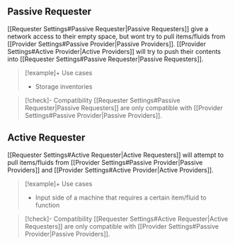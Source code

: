 ## Passive Requester
[[Requester Settings#Passive Requester|Passive Requesters]] give a network access to their empty space, but wont try to pull items/fluids from [[Provider Settings#Passive Provider|Passive Providers]]. [[Provider Settings#Active Provider|Active Providers]] will try to push their contents into [[Requester Settings#Passive Requester|Passive Requesters]].
>[!example]+ Use cases
>- Storage inventories

>[!check]- Compatibility
>[[Requester Settings#Passive Requester|Passive Requesters]] are only compatible with [[Provider Settings#Passive Provider|Passive Providers]].
## Active Requester
[[Requester Settings#Active Requester|Active Requesters]] will attempt to pull items/fluids from [[Provider Settings#Passive Provider|Passive Providers]] and [[Provider Settings#Active Provider|Active Providers]].
>[!example]+ Use cases
>- Input side of a machine that requires a certain item/fluid to function

>[!check]- Compatibility
[[Requester Settings#Active Requester|Active Requesters]] are only compatible with [[Provider Settings#Passive Provider|Passive Providers]].